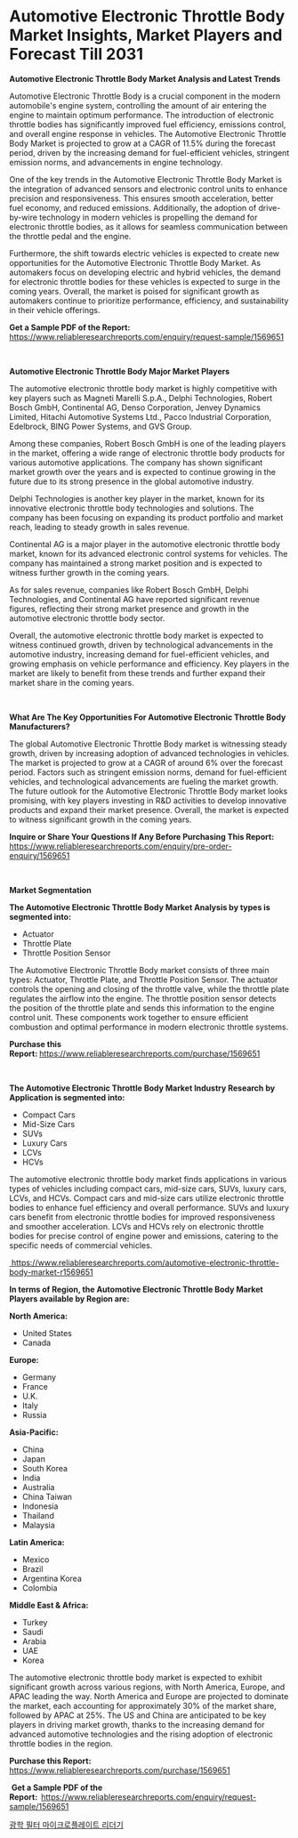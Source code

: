 <p><h1>Automotive Electronic Throttle Body Market Insights, Market Players and Forecast Till 2031</h1></p><p><strong>Automotive Electronic Throttle Body Market Analysis and Latest Trends</strong></p>
<p><p>Automotive Electronic Throttle Body is a crucial component in the modern automobile's engine system, controlling the amount of air entering the engine to maintain optimum performance. The introduction of electronic throttle bodies has significantly improved fuel efficiency, emissions control, and overall engine response in vehicles. The Automotive Electronic Throttle Body Market is projected to grow at a CAGR of 11.5% during the forecast period, driven by the increasing demand for fuel-efficient vehicles, stringent emission norms, and advancements in engine technology.</p><p>One of the key trends in the Automotive Electronic Throttle Body Market is the integration of advanced sensors and electronic control units to enhance precision and responsiveness. This ensures smooth acceleration, better fuel economy, and reduced emissions. Additionally, the adoption of drive-by-wire technology in modern vehicles is propelling the demand for electronic throttle bodies, as it allows for seamless communication between the throttle pedal and the engine.</p><p>Furthermore, the shift towards electric vehicles is expected to create new opportunities for the Automotive Electronic Throttle Body Market. As automakers focus on developing electric and hybrid vehicles, the demand for electronic throttle bodies for these vehicles is expected to surge in the coming years. Overall, the market is poised for significant growth as automakers continue to prioritize performance, efficiency, and sustainability in their vehicle offerings.</p></p>
<p><strong>Get a Sample PDF of the Report:&nbsp;</strong> <a href="https://www.reliableresearchreports.com/enquiry/request-sample/1569651">https://www.reliableresearchreports.com/enquiry/request-sample/1569651</a></p>
<p>&nbsp;</p>
<p><strong>Automotive Electronic Throttle Body Major Market Players</strong></p>
<p><p>The automotive electronic throttle body market is highly competitive with key players such as Magneti Marelli S.p.A., Delphi Technologies, Robert Bosch GmbH, Continental AG, Denso Corporation, Jenvey Dynamics Limited, Hitachi Automotive Systems Ltd., Pacco Industrial Corporation, Edelbrock, BING Power Systems, and GVS Group. </p><p>Among these companies, Robert Bosch GmbH is one of the leading players in the market, offering a wide range of electronic throttle body products for various automotive applications. The company has shown significant market growth over the years and is expected to continue growing in the future due to its strong presence in the global automotive industry.</p><p>Delphi Technologies is another key player in the market, known for its innovative electronic throttle body technologies and solutions. The company has been focusing on expanding its product portfolio and market reach, leading to steady growth in sales revenue.</p><p>Continental AG is a major player in the automotive electronic throttle body market, known for its advanced electronic control systems for vehicles. The company has maintained a strong market position and is expected to witness further growth in the coming years.</p><p>As for sales revenue, companies like Robert Bosch GmbH, Delphi Technologies, and Continental AG have reported significant revenue figures, reflecting their strong market presence and growth in the automotive electronic throttle body sector.</p><p>Overall, the automotive electronic throttle body market is expected to witness continued growth, driven by technological advancements in the automotive industry, increasing demand for fuel-efficient vehicles, and growing emphasis on vehicle performance and efficiency. Key players in the market are likely to benefit from these trends and further expand their market share in the coming years.</p></p>
<p>&nbsp;</p>
<p><strong>What Are The Key Opportunities For Automotive Electronic Throttle Body Manufacturers?</strong></p>
<p><p>The global Automotive Electronic Throttle Body market is witnessing steady growth, driven by increasing adoption of advanced technologies in vehicles. The market is projected to grow at a CAGR of around 6% over the forecast period. Factors such as stringent emission norms, demand for fuel-efficient vehicles, and technological advancements are fueling the market growth. The future outlook for the Automotive Electronic Throttle Body market looks promising, with key players investing in R&D activities to develop innovative products and expand their market presence. Overall, the market is expected to witness significant growth in the coming years.</p></p>
<p><strong>Inquire or Share Your Questions If Any Before Purchasing This Report:</strong> <a href="https://www.reliableresearchreports.com/enquiry/pre-order-enquiry/1569651">https://www.reliableresearchreports.com/enquiry/pre-order-enquiry/1569651</a></p>
<p>&nbsp;</p>
<p><strong>Market Segmentation</strong></p>
<p><strong>The Automotive Electronic Throttle Body Market Analysis by types is segmented into:</strong></p>
<p><ul><li>Actuator</li><li>Throttle Plate</li><li>Throttle Position Sensor</li></ul></p>
<p><p>The Automotive Electronic Throttle Body market consists of three main types: Actuator, Throttle Plate, and Throttle Position Sensor. The actuator controls the opening and closing of the throttle valve, while the throttle plate regulates the airflow into the engine. The throttle position sensor detects the position of the throttle plate and sends this information to the engine control unit. These components work together to ensure efficient combustion and optimal performance in modern electronic throttle systems.</p></p>
<p><strong>Purchase this Report:&nbsp;</strong><a href="https://www.reliableresearchreports.com/purchase/1569651">https://www.reliableresearchreports.com/purchase/1569651</a></p>
<p>&nbsp;</p>
<p><strong>The Automotive Electronic Throttle Body Market Industry Research by Application is segmented into:</strong></p>
<p><ul><li>Compact Cars</li><li>Mid-Size Cars</li><li>SUVs</li><li>Luxury Cars</li><li>LCVs</li><li>HCVs</li></ul></p>
<p><p>The automotive electronic throttle body market finds applications in various types of vehicles including compact cars, mid-size cars, SUVs, luxury cars, LCVs, and HCVs. Compact cars and mid-size cars utilize electronic throttle bodies to enhance fuel efficiency and overall performance. SUVs and luxury cars benefit from electronic throttle bodies for improved responsiveness and smoother acceleration. LCVs and HCVs rely on electronic throttle bodies for precise control of engine power and emissions, catering to the specific needs of commercial vehicles.</p></p>
<p><a href="https://www.reliableresearchreports.com/automotive-electronic-throttle-body-market-r1569651">&nbsp;https://www.reliableresearchreports.com/automotive-electronic-throttle-body-market-r1569651</a></p>
<p><strong>In terms of Region, the Automotive Electronic Throttle Body Market Players available by Region are:</strong></p>
<p>
    <p> <strong> North America: </strong>
        <ul>
            <li>United States</li>
            <li>Canada</li>
        </ul>
        </p> 
    <p> <strong> Europe: </strong>
        <ul>
            <li>Germany</li>
            <li>France</li>
            <li>U.K.</li>
            <li>Italy</li>
            <li>Russia</li>
        </ul>
        </p> 
    <p> <strong> Asia-Pacific: </strong>
        <ul>
            <li>China</li>
            <li>Japan</li>
            <li>South Korea</li>
            <li>India</li>
            <li>Australia</li>
            <li>China Taiwan</li>
            <li>Indonesia</li>
            <li>Thailand</li>
            <li>Malaysia</li>
        </ul>
        </p> 
    <p> <strong> Latin America: </strong>
        <ul>
            <li>Mexico</li>
            <li>Brazil</li>
            <li>Argentina Korea</li>
            <li>Colombia</li>
        </ul>
        </p> 
    <p> <strong> Middle East & Africa: </strong>
        <ul>
            <li>Turkey</li>
            <li>Saudi</li>
            <li>Arabia</li>
            <li>UAE</li>
            <li>Korea</li>
        </ul>
    </p>
    </p>
<p><p>The automotive electronic throttle body market is expected to exhibit significant growth across various regions, with North America, Europe, and APAC leading the way. North America and Europe are projected to dominate the market, each accounting for approximately 30% of the market share, followed by APAC at 25%. The US and China are anticipated to be key players in driving market growth, thanks to the increasing demand for advanced automotive technologies and the rising adoption of electronic throttle bodies in the region.</p></p>
<p><strong>Purchase this Report: </strong><a href="https://www.reliableresearchreports.com/purchase/1569651">https://www.reliableresearchreports.com/purchase/1569651</a></p>
<p>&nbsp;<strong>Get a Sample PDF of the Report:&nbsp;&nbsp;</strong><a href="https://www.reliableresearchreports.com/enquiry/request-sample/1569651">https://www.reliableresearchreports.com/enquiry/request-sample/1569651</a></p>
<p><strong></strong></p>
<p><p><a href="https://github.com/bvubpqd5241630/Market-Research-Report-List-2/blob/main/4654988103299.md">광학 필터 마이크로플레이트 리더기</a></p></p>